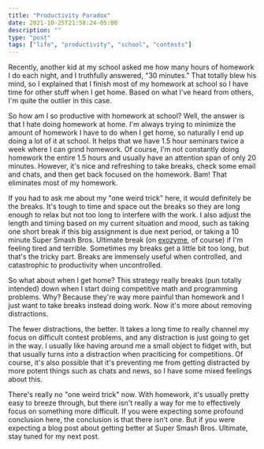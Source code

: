 ```yaml
---
title: "Productivity Paradox"
date: 2021-10-25T21:58:24-05:00
description: ""
type: "post"
tags: ["life", "productivity", "school", "contests"]
---
```



Recently, another kid at my school asked me how many hours of homework I do each night, and I truthfully answered, "30 minutes." That totally blew his mind, so I explained that I finish most of my homework at school so I have time for other stuff when I get home. Based on what I've heard from others, I'm quite the outlier in this case.

So how am I so productive with homework at school? Well, the answer is that I hate doing homework at home. I'm always trying to minimize the amount of homework I have to do when I get home, so naturally I end up doing a lot of it at school. It helps that we have 1.5 hour seminars twice a week where I can grind homework. Of course, I'm not constantly doing homework the entire 1.5 hours and usually have an attention span of only 20 minutes. However, it's nice and refreshing to take breaks, check some email and chats, and then get back focused on the homework. Bam! That eliminates most of my homework.

If you had to ask me about my "one weird trick" here, it would definitely be the breaks. It's tough to time and space out the breaks so they are long enough to relax but not too long to interfere with the work. I also adjust the length and timing based on my current situation and mood, such as taking one short break if this big assignment is due next period, or taking a 10 minute Super Smash Bros. Ultimate break (on [exozyme](https://exozy.me/), of course) if I'm feeling tired and terrible. Sometimes my breaks get a little bit too long, but that's the tricky part. Breaks are immensely useful when controlled, and catastrophic to productivity when uncontrolled.

So what about when I get home? This strategy really breaks (pun totally intended) down when I start doing competitive math and programming problems. Why? Because they're way more painful than homework and I just want to take breaks instead doing work. Now it's more about removing distractions.

The fewer distractions, the better. It takes a long time to really channel my focus on difficult contest problems, and any distraction is just going to get in the way. I usually like having around me a small object to fidget with, but that usually turns into a distraction when praciticing for competitions. Of course, it's also possible that it's preventing me from getting distracted by more potent things such as chats and news, so I have some mixed feelings about this.

There's really no "one weird trick" now. With homework, it's usually pretty easy to breeze through, but there isn't really a way for me to effectively focus on something more difficult. If you were expecting some profound conclusion here, the conclusion is that there isn't one. But if you were expecting a blog post about getting better at Super Smash Bros. Ultimate, stay tuned for my next post.

